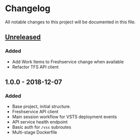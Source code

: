 # Changelog
All notable changes to this project will be documented in this file.

## [Unreleased]
### Added
- Add Work Items to Freshservice change when available
- Refactor TFS API client 

## 1.0.0 - 2018-12-07
### Added
- Base project, initial structure.
- Freshservice API client
- Main session workflow for VSTS deployment events
- API service health endpoint
- Basic auth for `/vss` subroutes
- Multi-stage Dockerfile

[Unreleased]: https://github.com/payvision-development/scribe/compare/v1.0.0...HEAD
